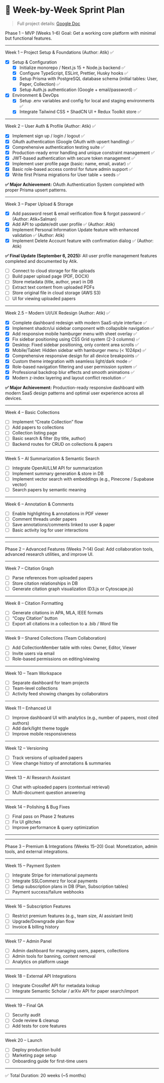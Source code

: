 # 📅 Week-by-Week Sprint Plan

> Full project details: [Google Doc](https://docs.google.com/document/d/10oG-05TTcYJD59hSRSaZbu1y9ygjzwUv26wyUCYi5_w/edit?usp=sharing)

Phase 1 – MVP (Weeks 1–6)
Goal: Get a working core platform with minimal but functional features.

---

Week 1 – Project Setup & Foundations (Author: Atik) ✅

- [x] Setup & Configuration
  - [x] Initialize monorepo / Next.js 15 + Node.js backend ✅
  - [x] Configure TypeScript, ESLint, Prettier, Husky hooks ✅
  - [x] Setup Prisma with PostgreSQL database schema (initial tables: User, Paper, Collection) ✅
  - [x] Setup Auth.js authentication (Google + email/password) ✅

- [x] Environment & DevOps
  - [x] Setup .env variables and config for local and staging environments ✅
  - [x] Integrate Tailwind CSS + ShadCN UI + Redux Toolkit store ✅

---

Week 2 – User Auth & Profile (Author: Atik) ✅

- [x] Implement sign up / login / logout ✅
- [x] OAuth authentication (Google OAuth with upsert handling) ✅
- [x] Comprehensive authentication testing suite ✅
- [x] Production-ready error handling and unique constraint management ✅
- [x] JWT-based authentication with secure token management ✅
- [x] Implement user profile page (basic: name, email, avatar) ✅
- [x] Basic role-based access control for future admin support ✅
- [x] Write first Prisma migrations for User table + seeds ✅

**✅ Major Achievement:** OAuth Authentication System completed with proper Prisma upsert patterns.

---

Week 3 – Paper Upload & Storage

- [x] Add password reset & email verification flow & forgot password ✅ (Author: Atik+Salman)
- [x] Add API to update/edit user profile ✅ (Author: Atik)
- [x] Implement Personal Information Update feature with enhanced validation ✅ (Author: Atik)
- [x] Implement Delete Account feature with confirmation dialog ✅ (Author: Atik)

**✅ Final Update (September 6, 2025):** All user profile management features completed and documented by Atik.

- [ ] Connect to cloud storage for file uploads
- [ ] Build paper upload page (PDF, DOCX)
- [ ] Store metadata (title, author, year) in DB
- [ ] Extract text content from uploaded PDFs
- [ ] Store original file in cloud storage (AWS S3)
- [ ] UI for viewing uploaded papers

---

Week 2.5 – Modern UI/UX Redesign (Author: Atik) ✅

- [x] Complete dashboard redesign with modern SaaS-style interface ✅
- [x] Implement shadcn/ui sidebar component with collapsible navigation ✅
- [x] Add responsive mobile hamburger menu with sheet overlay ✅
- [x] Fix sidebar positioning using CSS Grid system (2-3 columns) ✅
- [x] Desktop: Fixed sidebar positioning, only content area scrolls ✅
- [x] Mobile/Tablet: Hidden sidebar with hamburger menu (< 1024px) ✅
- [x] Comprehensive responsive design for all device breakpoints ✅
- [x] Custom theme integration with seamless light/dark mode ✅
- [x] Role-based navigation filtering and user permission system ✅
- [x] Professional backdrop blur effects and smooth animations ✅
- [x] Modern z-index layering and layout conflict resolution ✅

**✅ Major Achievement:** Production-ready responsive dashboard with modern SaaS design patterns and optimal user experience across all devices.

---

Week 4 – Basic Collections

- [ ] Implement “Create Collection” flow
- [ ] Add papers to collections
- [ ] Collection listing page
- [ ] Basic search & filter (by title, author)
- [ ] Backend routes for CRUD on collections & papers

---

Week 5 – AI Summarization & Semantic Search

- [ ] Integrate OpenAI/LLM API for summarization
- [ ] Implement summary generation & store in DB
- [ ] Implement vector search with embeddings (e.g., Pinecone / Supabase vector)
- [ ] Search papers by semantic meaning

---

Week 6 – Annotation & Comments

- [ ] Enable highlighting & annotations in PDF viewer
- [ ] Comment threads under papers
- [ ] Save annotations/comments linked to user & paper
- [ ] Basic activity log for user interactions

---

---

Phase 2 – Advanced Features (Weeks 7–14)
Goal: Add collaboration tools, advanced research utilities, and improve UI.

---

Week 7 – Citation Graph

- [ ] Parse references from uploaded papers
- [ ] Store citation relationships in DB
- [ ] Generate citation graph visualization (D3.js or Cytoscape.js)

---

Week 8 – Citation Formatting

- [ ] Generate citations in APA, MLA, IEEE formats
- [ ] “Copy Citation” button
- [ ] Export all citations in a collection to a .bib / Word file

---

Week 9 – Shared Collections (Team Collaboration)

- [ ] Add CollectionMember table with roles: Owner, Editor, Viewer
- [ ] Invite users via email
- [ ] Role-based permissions on editing/viewing

---

Week 10 – Team Workspace

- [ ] Separate dashboard for team projects
- [ ] Team-level collections
- [ ] Activity feed showing changes by collaborators

---

Week 11 – Enhanced UI

- [ ] Improve dashboard UI with analytics (e.g., number of papers, most cited authors)
- [ ] Add dark/light theme toggle
- [ ] Improve mobile responsiveness

---

Week 12 – Versioning

- [ ] Track versions of uploaded papers
- [ ] View change history of annotations & summaries

---

Week 13 – AI Research Assistant

- [ ] Chat with uploaded papers (contextual retrieval)
- [ ] Multi-document question answering

---

Week 14 – Polishing & Bug Fixes

- [ ] Final pass on Phase 2 features
- [ ] Fix UI glitches
- [ ] Improve performance & query optimization

---

---

Phase 3 – Premium & Integrations (Weeks 15–20)
Goal: Monetization, admin tools, and external integrations.

---

Week 15 – Payment System

- [ ] Integrate Stripe for international payments
- [ ] Integrate SSLCommerz for local payments
- [ ] Setup subscription plans in DB (Plan, Subscription tables)
- [ ] Payment success/failure webhooks

---

Week 16 – Subscription Features

- [ ] Restrict premium features (e.g., team size, AI assistant limit)
- [ ] Upgrade/Downgrade plan flow
- [ ] Invoice & billing history

---

Week 17 – Admin Panel

- [ ] Admin dashboard for managing users, papers, collections
- [ ] Admin tools for banning, content removal
- [ ] Analytics on platform usage

---

Week 18 – External API Integrations

- [ ] Integrate CrossRef API for metadata lookup
- [ ] Integrate Semantic Scholar / arXiv API for paper search/import

---

Week 19 – Final QA

- [ ] Security audit
- [ ] Code review & cleanup
- [ ] Add tests for core features

---

Week 20 – Launch

- [ ] Deploy production build
- [ ] Marketing page setup
- [ ] Onboarding guide for first-time users

---

✅ Total Duration: 20 weeks (~5 months)
